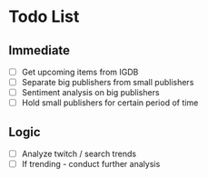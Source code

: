 # Todo List

## Immediate
- [ ] Get upcoming items from IGDB
- [ ] Separate big publishers from small publishers
- [ ] Sentiment analysis on big publishers
- [ ] Hold small publishers for certain period of time

## Logic
- [ ] Analyze twitch / search trends
- [ ] If trending - conduct further analysis
